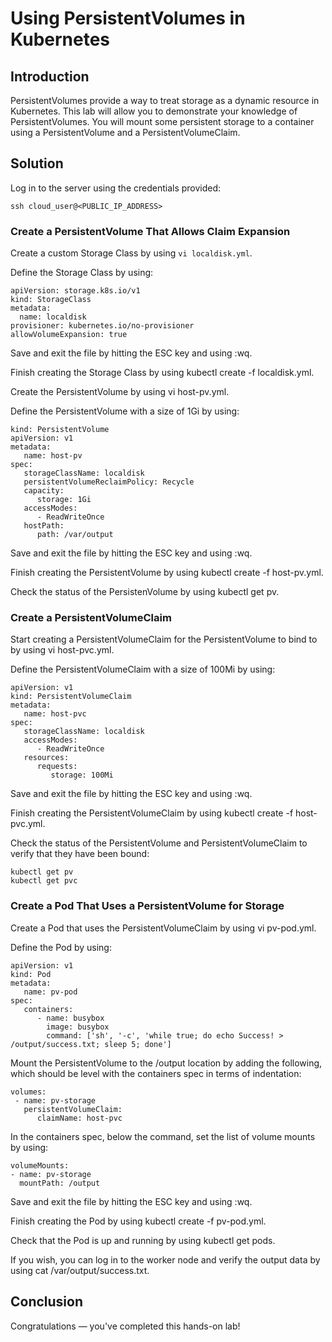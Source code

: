 # Using PersistentVolumes in Kubernetes
## Introduction
PersistentVolumes provide a way to treat storage as a dynamic resource in Kubernetes. This lab will allow you to demonstrate your knowledge of PersistentVolumes. You will mount some persistent storage to a container using a PersistentVolume and a PersistentVolumeClaim.

## Solution
Log in to the server using the credentials provided:
```
ssh cloud_user@<PUBLIC_IP_ADDRESS>
```
### Create a PersistentVolume That Allows Claim Expansion
Create a custom Storage Class by using `vi localdisk.yml`.

Define the Storage Class by using:
```
apiVersion: storage.k8s.io/v1 
kind: StorageClass 
metadata: 
  name: localdisk 
provisioner: kubernetes.io/no-provisioner
allowVolumeExpansion: true
```
Save and exit the file by hitting the ESC key and using :wq.

Finish creating the Storage Class by using kubectl create -f localdisk.yml.

Create the PersistentVolume by using vi host-pv.yml.

Define the PersistentVolume with a size of 1Gi by using:
```
kind: PersistentVolume 
apiVersion: v1 
metadata: 
   name: host-pv 
spec: 
   storageClassName: localdisk
   persistentVolumeReclaimPolicy: Recycle 
   capacity: 
      storage: 1Gi 
   accessModes: 
      - ReadWriteOnce 
   hostPath: 
      path: /var/output
 ```
Save and exit the file by hitting the ESC key and using :wq.

Finish creating the PersistentVolume by using kubectl create -f host-pv.yml.

Check the status of the PersistenVolume by using kubectl get pv.

### Create a PersistentVolumeClaim
Start creating a PersistentVolumeClaim for the PersistentVolume to bind to by using vi host-pvc.yml.

Define the PersistentVolumeClaim with a size of 100Mi by using:
```
apiVersion: v1 
kind: PersistentVolumeClaim 
metadata: 
   name: host-pvc 
spec: 
   storageClassName: localdisk 
   accessModes: 
      - ReadWriteOnce 
   resources: 
      requests: 
         storage: 100Mi
  ```
Save and exit the file by hitting the ESC key and using :wq.

Finish creating the PersistentVolumeClaim by using kubectl create -f host-pvc.yml.

Check the status of the PersistentVolume and PersistentVolumeClaim to verify that they have been bound:
```
kubectl get pv
kubectl get pvc
```
### Create a Pod That Uses a PersistentVolume for Storage
Create a Pod that uses the PersistentVolumeClaim by using vi pv-pod.yml.

Define the Pod by using:
```
apiVersion: v1 
kind: Pod 
metadata: 
   name: pv-pod 
spec: 
   containers: 
      - name: busybox 
        image: busybox 
        command: ['sh', '-c', 'while true; do echo Success! > /output/success.txt; sleep 5; done'] 
 ```
Mount the PersistentVolume to the /output location by adding the following, which should be level with the containers spec in terms of indentation:
```
volumes: 
 - name: pv-storage 
   persistentVolumeClaim: 
      claimName: host-pvc
 ```
In the containers spec, below the command, set the list of volume mounts by using:
```
volumeMounts: 
- name: pv-storage 
  mountPath: /output 
```
Save and exit the file by hitting the ESC key and using :wq.

Finish creating the Pod by using kubectl create -f pv-pod.yml.

Check that the Pod is up and running by using kubectl get pods.

If you wish, you can log in to the worker node and verify the output data by using cat /var/output/success.txt.

## Conclusion
Congratulations — you've completed this hands-on lab!
